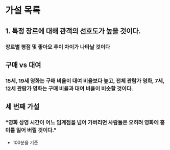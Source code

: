 # 가설 목록

## 1. 특정 장르에 대해 관객의 선호도가 높을 것이다.
### 장르별 평점 및 좋아요 추이 차이가 나타날 것이다

## 구매 vs 대여

### 15세, 19세 영화는 구매 비율이 대여 비율보다 높고, 전체 관람가 영화, 7세, 12세 관람가 영화는 구매 비율과 대여 비율이 비슷할 것이다.


## 세 번째 가설
### "영화 상영 시간이 어느 임계점을 넘어 가버리면 사람들은 오히려 영화에 흥미를 잃어 버릴 것이다."
+ 100분을 기준
